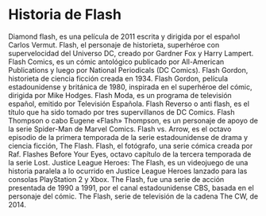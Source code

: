# Historia de Flash

Diamond flash, es una película de 2011 escrita y dirigida por el español Carlos Vermut.
Flash, el personaje de historieta, superhéroe con supervelocidad del Universo DC, creado por Gardner Fox y Harry Lampert.
Flash Comics, es un cómic antológico publicado por All-American Publications y luego por National Periodicals (DC Comics).
Flash Gordon, historieta de ciencia ficción creada en 1934.
Flash Gordon, película estadounidense y británica de 1980, inspirada en el superhéroe del cómic, dirigida por Mike Hodges.
Flash Moda, es un programa de televisión español, emitido por Televisión Española.
Flash Reverso o anti flash, es el título que ha sido tomado por tres supervillanos de DC Comics.
Flash Thompson o cabo Eugene «Flash» Thompson, es un personaje de apoyo de la serie Spider-Man de Marvel Comics.
Flash vs. Arrow, es el octavo episodio de la primera temporada de la serie estadounidense de drama y ciencia ficción, The Flash.
Flash, el fotógrafo, una serie cómica creada por Raf.
Flashes Before Your Eyes, octavo capítulo de la tercera temporada de la serie Lost.
Justice League Heroes: The Flash, es un videojuego de una historia paralela a lo ocurrido en Justice League Heroes lanzado para las consolas PlayStation 2 y Xbox.
The Flash, fue una serie de acción presentada de 1990 a 1991, por el canal estadounidense CBS, basada en el personaje del cómic.
The Flash, serie de televisión de la cadena The CW, de 2014.


